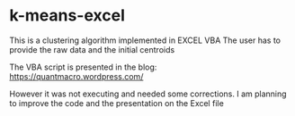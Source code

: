 # k-means-excel

This is a clustering algorithm implemented in EXCEL VBA
The user has to provide the raw data and the initial centroids

The VBA script is presented in the blog: 
https://quantmacro.wordpress.com/

However it was not executing and needed some corrections.
I am planning to improve the code and the presentation on the Excel file

